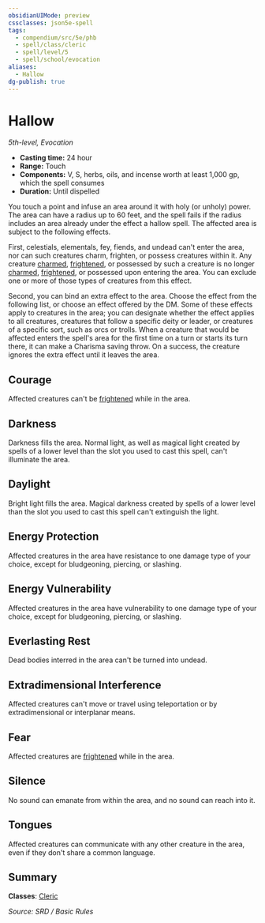 ```yaml
---
obsidianUIMode: preview
cssclasses: json5e-spell
tags:
  - compendium/src/5e/phb
  - spell/class/cleric
  - spell/level/5
  - spell/school/evocation
aliases:
  - Hallow
dg-publish: true
---
```

# Hallow
*5th-level, Evocation*  

- **Casting time:** 24 hour
- **Range:** Touch
- **Components:** V, S, herbs, oils, and incense worth at least 1,000 gp, which the spell consumes
- **Duration:** Until dispelled

You touch a point and infuse an area around it with holy (or unholy) power. The area can have a radius up to 60 feet, and the spell fails if the radius includes an area already under the effect a hallow spell. The affected area is subject to the following effects.

First, celestials, elementals, fey, fiends, and undead can't enter the area, nor can such creatures charm, frighten, or possess creatures within it. Any creature [charmed](rules/conditions.md#charmed), [frightened](rules/conditions.md#frightened), or possessed by such a creature is no longer [charmed](rules/conditions.md#charmed), [frightened](rules/conditions.md#frightened), or possessed upon entering the area. You can exclude one or more of those types of creatures from this effect.

Second, you can bind an extra effect to the area. Choose the effect from the following list, or choose an effect offered by the DM. Some of these effects apply to creatures in the area; you can designate whether the effect applies to all creatures, creatures that follow a specific deity or leader, or creatures of a specific sort, such as orcs or trolls. When a creature that would be affected enters the spell's area for the first time on a turn or starts its turn there, it can make a Charisma saving throw. On a success, the creature ignores the extra effect until it leaves the area.

## Courage

Affected creatures can't be [frightened](rules/conditions.md#frightened) while in the area.

## Darkness

Darkness fills the area. Normal light, as well as magical light created by spells of a lower level than the slot you used to cast this spell, can't illuminate the area.

## Daylight

Bright light fills the area. Magical darkness created by spells of a lower level than the slot you used to cast this spell can't extinguish the light.

## Energy Protection

Affected creatures in the area have resistance to one damage type of your choice, except for bludgeoning, piercing, or slashing.

## Energy Vulnerability

Affected creatures in the area have vulnerability to one damage type of your choice, except for bludgeoning, piercing, or slashing.

## Everlasting Rest

Dead bodies interred in the area can't be turned into undead.

## Extradimensional Interference

Affected creatures can't move or travel using teleportation or by extradimensional or interplanar means.

## Fear

Affected creatures are [frightened](rules/conditions.md#frightened) while in the area.

## Silence

No sound can emanate from within the area, and no sound can reach into it.

## Tongues

Affected creatures can communicate with any other creature in the area, even if they don't share a common language.

## Summary

**Classes**: [Cleric](cleric.md)

*Source: SRD / Basic Rules*